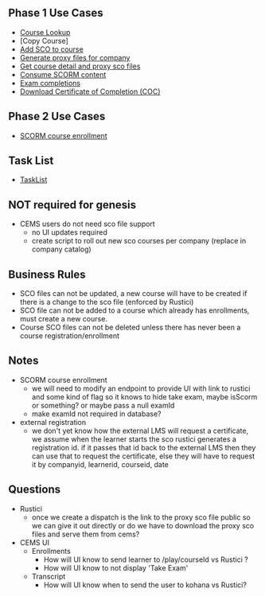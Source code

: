 ## Phase 1 Use Cases
- [Course Lookup]
- [Copy Course]
- [Add SCO to course]
- [Generate proxy files for company]
- [Get course detail and proxy sco files]
- [Consume SCORM content]
- [Exam completions]
- [Download Certificate of Completion (COC)]

## Phase 2 Use Cases
- [SCORM course enrollment]

## Task List
- [TaskList]

## NOT required for genesis
- CEMS users do not need sco file support
  - no UI updates required
  - create script to roll out new sco courses per company (replace in company catalog)


## Business Rules
- SCO files can not be updated, a new course will have to be created if there is a change to the sco file (enforced by Rustici)
- SCO file can not be added to a course which already has enrollments, must create a new course.
- Course SCO files can not be deleted unless there has never been a course registration/enrollment

## Notes
- SCORM course enrollment
  - we will need to modify an endpoint to provide UI with link to rustici and some kind of flag so it knows to hide take exam, maybe isScorm or something? or maybe pass a null examId
  - make examId not required in database?
- external registration
  - we don't yet know how the external LMS will request a certificate, we assume when the learner starts the sco rustici generates a registration id.  if it passes that id back to the external LMS then they can use that to request the certificate, else they will have to request it by companyid, learnerid, courseid, date

## Questions
- Rustici
  - once we create a dispatch is the link to the proxy sco file public so we can give it out directly or do we have to download the proxy sco files and serve them from cems?
- CEMS UI
  - Enrollments
    - How will UI know to send learner to /play/courseId vs Rustici ?
    - How will UI know to not display 'Take Exam'
  - Transcript
    - How will UI know when to send the user to kohana vs Rustici?

[Course Lookup]: UseCase/CourseLookup.md
[Add SCO to course]: UseCase/AddScoToCourse.md
[Generate proxy files for company]: UseCase/GenerateCompanyProxyScoFiles.md
[Get course detail and proxy sco files]: UseCase/GetCourseDetailAndProxyScoFiles.md
[SCORM course enrollment]: UseCase/ScormCourseEnrollment.md
[Consume SCORM content]: UseCase/ConsumeScormContent.md
[Exam completions]: UseCase/ExamCompletion.md
[View Exam Results]: UseCase/ViewExamResults.md
[Download Certificate of Completion (COC)]: UseCase/DownloadCOC.md
[TaskList]: ToDo.md
